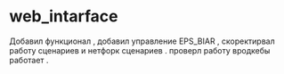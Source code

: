 # web_intarface

Добавил функционал , добавил управление EPS_BIAR , скоректирвал работу сценариев и нетфорк сценариев .  проверл работу вродкебы работает . 
